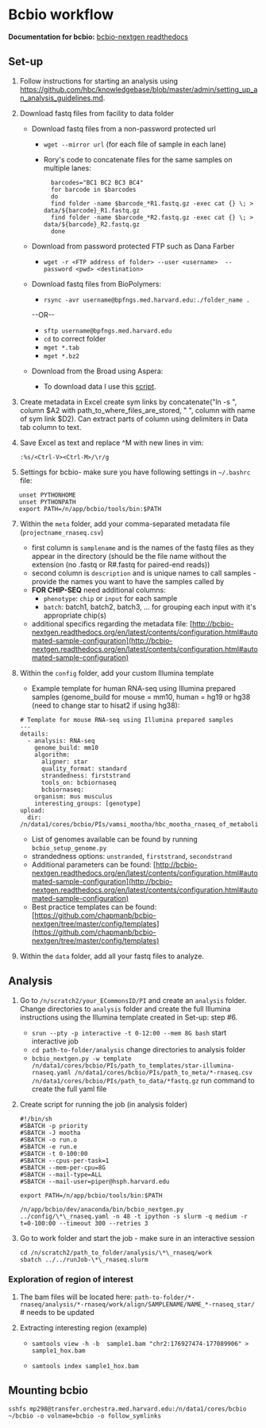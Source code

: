 # Bcbio workflow
**Documentation for bcbio:** [bcbio-nextgen readthedocs](http://bcbio-nextgen.readthedocs.org/en/latest/contents/pipelines.html#rna-seq)

## Set-up
1. Follow instructions for starting an analysis using https://github.com/hbc/knowledgebase/blob/master/admin/setting_up_an_analysis_guidelines.md.

3. Download fastq files from facility to data folder
	
	- Download fastq files from a non-password protected url
		- `wget --mirror url` (for each file of sample in each lane)
   	 	- Rory's code to concatenate files for the same samples on multiple lanes: 
    
    			barcodes="BC1 BC2 BC3 BC4"
    			for barcode in $barcodes
    			do
    			find folder -name $barcode_*R1.fastq.gz -exec cat {} \; > data/${barcode}_R1.fastq.gz
    			find folder -name $barcode_*R2.fastq.gz -exec cat {} \; > data/${barcode}_R2.fastq.gz
    			done

   	- Download from password protected FTP such as Dana Farber
		- `wget -r <FTP address of folder> --user <username>  --password <pwd> <destination>`
	
	- Download fastq files from BioPolymers: 
   		- `rsync -avr username@bpfngs.med.harvard.edu:./folder_name .`
   		
   		--OR--
   		
		- `sftp username@bpfngs.med.harvard.edu`
		- `cd` to correct folder
		- `mget *.tab`
		- `mget *.bz2`
		
	- Download from the Broad using Aspera:
		- To download data I use this [script](https://github.com/marypiper/bcbio_rnaseq_workflow/blob/master/aspera_connect_lsf).

4. Create metadata in Excel create sym links by concatenate("ln -s ", column $A2 with path_to_where_files_are_stored, " ", column with name of sym link $D2). Can extract parts of column using delimiters in Data tab column to text.

5. Save Excel as text and replace ^M with new lines in vim:

	`:%s/<Ctrl-V><Ctrl-M>/\r/g`

6. Settings for bcbio- make sure you have following settings in `~/.bashrc` file:
 
 ```
    unset PYTHONHOME
    unset PYTHONPATH
    export PATH=/n/app/bcbio/tools/bin:$PATH
 ```
    
7. Within the `meta` folder, add your comma-separated metadata file (`projectname_rnaseq.csv`)
	- first column is `samplename` and is the names of the fastq files as they appear in the directory (should be the file name without the extension (no .fastq or R#.fastq for paired-end reads))
	- second column is `description` and is unique names to call samples - provide the names you want to have the samples called by 
	- **FOR CHIP-SEQ** need additional columns:
		- `phenotype`: `chip` or `input` for each sample
		- `batch`: batch1, batch2, batch3, ... for grouping each input with it's appropriate chip(s)
	- additional specifics regarding the metadata file: [http://bcbio-nextgen.readthedocs.org/en/latest/contents/configuration.html#automated-sample-configuration](http://bcbio-nextgen.readthedocs.org/en/latest/contents/configuration.html#automated-sample-configuration) 
        
8. Within the `config` folder, add your custom Illumina template
    - Example template for human RNA-seq using Illumina prepared samples (genome_build for mouse = mm10, human = hg19 or hg38 (need to change star to hisat2 if using hg38):

	```
	# Template for mouse RNA-seq using Illumina prepared samples
	---
	details:
	  - analysis: RNA-seq
	    genome_build: mm10
	    algorithm:
	      aligner: star
	      quality_format: standard
	      strandedness: firststrand
	      tools_on: bcbiornaseq
	      bcbiornaseq:
		organism: mus musculus
		interesting_groups: [genotype]
	upload:
	  dir: /n/data1/cores/bcbio/PIs/vamsi_mootha/hbc_mootha_rnaseq_of_metabolite_transporter_KO_mouse_livers_hbc03618_1/bcbio_final
	```

	- List of genomes available can be found by running `bcbio_setup_genome.py`
	- strandedness options: `unstranded`, `firststrand`, `secondstrand`
	- Additional parameters can be found: [http://bcbio-nextgen.readthedocs.org/en/latest/contents/configuration.html#automated-sample-configuration](http://bcbio-nextgen.readthedocs.org/en/latest/contents/configuration.html#automated-sample-configuration) 
	- Best practice templates can be found: [https://github.com/chapmanb/bcbio-nextgen/tree/master/config/templates](https://github.com/chapmanb/bcbio-nextgen/tree/master/config/templates)

 
9. Within the `data` folder, add all your fastq files to analyze.

## Analysis

1. Go to `/n/scratch2/your_ECommonsID/PI` and create an `analysis` folder. Change directories to `analysis` folder and create the full Illumina instructions using the Illumina template created in Set-up: step #6.
    - `srun --pty -p interactive -t 0-12:00 --mem 8G bash` start interactive job
    - `cd path-to-folder/analysis` change directories to analysis folder
    - `bcbio_nextgen.py -w template /n/data1/cores/bcbio/PIs/path_to_templates/star-illumina-rnaseq.yaml /n/data1/cores/bcbio/PIs/path_to_meta/*-rnaseq.csv /n/data1/cores/bcbio/PIs/path_to_data/*fastq.gz` run command to create the full yaml file

2. Create script for running the job (in analysis folder)

	```
	#!/bin/sh
	#SBATCH -p priority
	#SBATCH -J mootha
	#SBATCH -o run.o
	#SBATCH -e run.e
	#SBATCH -t 0-100:00
	#SBATCH --cpus-per-task=1
	#SBATCH --mem-per-cpu=8G
	#SBATCH --mail-type=ALL
	#SBATCH --mail-user=piper@hsph.harvard.edu
	
	export PATH=/n/app/bcbio/tools/bin:$PATH
	
	/n/app/bcbio/dev/anaconda/bin/bcbio_nextgen.py ../config/\*\_rnaseq.yaml -n 48 -t ipython -s slurm -q medium -r t=0-100:00 --timeout 300 --retries 3
	```

3. Go to work folder and start the job - make sure in an interactive session 

	```
	cd /n/scratch2/path_to_folder/analysis/\*\_rnaseq/work
	sbatch ../../runJob-\*\_rnaseq.slurm
	```

### Exploration of region of interest

1. The bam files will be located here: `path-to-folder/*-rnaseq/analysis/*-rnaseq/work/align/SAMPLENAME/NAME_*-rnaseq_star/` # needs to be updated

2. Extracting interesting region (example)
	- `samtools view -h -b  sample1.bam "chr2:176927474-177089906" > sample1_hox.bam`

	- `samtools index sample1_hox.bam`


## Mounting bcbio

`sshfs mp298@transfer.orchestra.med.harvard.edu:/n/data1/cores/bcbio ~/bcbio -o volname=bcbio -o follow_symlinks`
